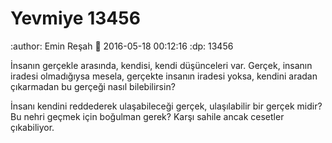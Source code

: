 Yevmiye 13456
=========================

:author: Emin Reşah
:date: 2016-05-18 00:12:16 
:dp: 13456 

İnsanın gerçekle arasında, kendisi, kendi düşünceleri var. Gerçek, insanın
iradesi olmadığıysa mesela, gerçekte insanın iradesi yoksa, kendini aradan
çıkarmadan bu gerçeği nasıl bilebilirsin?

İnsanı kendini reddederek ulaşabileceği gerçek, ulaşılabilir bir gerçek midir?
Bu nehri geçmek için boğulman gerek? Karşı sahile ancak cesetler çıkabiliyor. 
